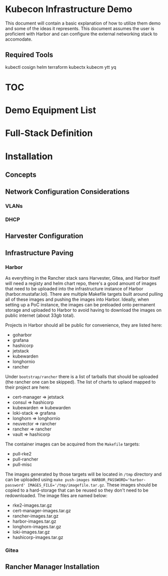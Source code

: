 # Kubecon Infrastructure Demo
This document will contain a basic explanation of how to utilize them demo and some of the ideas it represents. This document assumes the user is proficient with Harbor and can configure the external networking stack to accomodate. 

## Required Tools
kubectl cosign helm terraform kubectx kubecm ytt yq

# TOC

# Demo Equipment List

# Full-Stack Definition

# Installation

## Concepts

## Network Configuration Considerations

### VLANs

### DHCP


## Harvester Configuration

## Infrastructure Paving

### Harbor
As everything in the Rancher stack sans Harvester, Gitea, and Harbor itself will need a registy and helm chart repo, there's a good amount of images that need to be uploaded into the infrastructure instance of Harbor (harbor.mustafar.lol). 
There are multiple Makefile targets built around pulling all of these images and pushing the images into Harbor. Ideally, when setting up a PoC instance, the images can be preloaded onto permanent storage and uploaded to Harbor to avoid having to download the images on public internet (about 33gb total).

Projects in Harbor should all be public for convenience, they are listed here:
* goharbor
* grafana
* hashicorp
* jetstack
* kubewarden
* longhornio
* rancher

Under `bootstrap/rancher` there is a list of tarballs that should be uploaded (the rancher one can be skipped). The list of charts to uplaod mapped to their project are here:
* cert-manager => jetstack
* consul => hashicorp
* kubewarden => kubewarden
* loki-stack => grafana
* longhorn => longhornio
* neuvector => rancher
* rancher => rancher
* vault => hashicorp

The container images can be acquired from the `Makefile` targets:
* pull-rke2
* pull-rancher
* pull-misc

The images generated by those targets will be located in `/tmp` directory and can be uploaded using `make push-images HARBOR_PASSWORD='harbor-password' IMAGES_FILE='/tmp/imagefile.tar.gz`. These images should be copied to a hard-storage that can be reused so they don't need to be redownloaded. The image files are named below:
* rke2-images.tar.gz
* cert-manager-images.tar.gz
* rancher-images.tar.gz
* harbor-images.tar.gz 
* longhorn-images.tar.gz 
* loki-images.tar.gz 
* hashicorp-images.tar.gz 



### Gitea

## Rancher Manager Installation